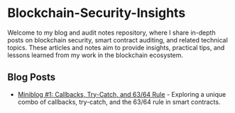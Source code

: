 # Blockchain-Security-Insights

Welcome to my blog and audit notes repository, where I share in-depth posts on blockchain security, smart contract auditing, and related technical topics. These articles and notes aim to provide insights, practical tips, and lessons learned from my work in the blockchain ecosystem.

## Blog Posts

- [Miniblog #1: Callbacks, Try-Catch, and 63/64 Rule](https://thesvn.hashnode.dev/miniblog-1-callbacks-trycatch-and-6364-rule-make-an-interesting-combo) - Exploring a unique combo of callbacks, try-catch, and the 63/64 rule in smart contracts.
